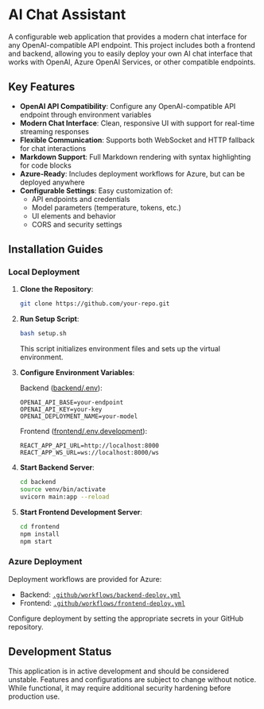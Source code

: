 # AI Chat Assistant

A configurable web application that provides a modern chat interface for any OpenAI-compatible API endpoint. This project includes both a frontend and backend, allowing you to easily deploy your own AI chat interface that works with OpenAI, Azure OpenAI Services, or other compatible endpoints.

## Key Features

- **OpenAI API Compatibility**: Configure any OpenAI-compatible API endpoint through environment variables
- **Modern Chat Interface**: Clean, responsive UI with support for real-time streaming responses
- **Flexible Communication**: Supports both WebSocket and HTTP fallback for chat interactions
- **Markdown Support**: Full Markdown rendering with syntax highlighting for code blocks
- **Azure-Ready**: Includes deployment workflows for Azure, but can be deployed anywhere
- **Configurable Settings**: Easy customization of:
  - API endpoints and credentials
  - Model parameters (temperature, tokens, etc.)
  - UI elements and behavior
  - CORS and security settings

## Installation Guides

### Local Deployment

1. **Clone the Repository**:
   ```bash
   git clone https://github.com/your-repo.git
   ```

2. **Run Setup Script**:
   ```bash
   bash setup.sh
   ```
   This script initializes environment files and sets up the virtual environment.

3. **Configure Environment Variables**:

   Backend ([backend/.env](backend/.env)):
   ```
   OPENAI_API_BASE=your-endpoint
   OPENAI_API_KEY=your-key
   OPENAI_DEPLOYMENT_NAME=your-model
   ```

   Frontend ([frontend/.env.development](frontend/.env.development)):
   ```
   REACT_APP_API_URL=http://localhost:8000
   REACT_APP_WS_URL=ws://localhost:8000/ws
   ```

4. **Start Backend Server**:
   ```bash
   cd backend
   source venv/bin/activate
   uvicorn main:app --reload
   ```

5. **Start Frontend Development Server**:
   ```bash
   cd frontend
   npm install
   npm start
   ```

### Azure Deployment

Deployment workflows are provided for Azure:
- Backend: [`.github/workflows/backend-deploy.yml`](.github/workflows/backend-deploy.yml)
- Frontend: [`.github/workflows/frontend-deploy.yml`](.github/workflows/frontend-deploy.yml)

Configure deployment by setting the appropriate secrets in your GitHub repository.

## Development Status

This application is in active development and should be considered unstable. Features and configurations are subject to change without notice. While functional, it may require additional security hardening before production use.